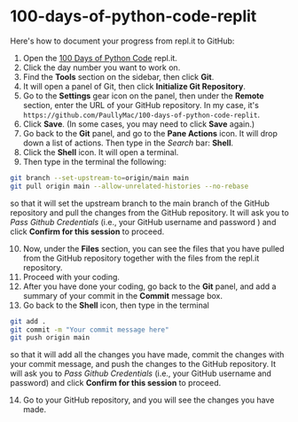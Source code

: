 # 100-days-of-python-code-replit

Here's how to document your progress from repl.it to GitHub:

1. Open the [100 Days of Python Code](https://replit.com/learn/100-days-of-python/hub) repl.it.
2. Click the day number you want to work on.
3. Find the **Tools** section on the sidebar, then click **Git**.
4. It will open a panel of Git, then click **Initialize Git Repository**.
5. Go to the **Settings** gear icon on the panel, then under the **Remote** section, enter the URL of your GitHub repository. In my case, it's `https://github.com/PaullyMac/100-days-of-python-code-replit`.
6. Click **Save**. (In some cases, you may need to click **Save** again.)
7. Go back to the **Git** panel, and go to the **Pane Actions** icon. It will drop down a list of actions. Then type in the *Search* bar: **Shell**.
8. Click the **Shell** icon. It will open a terminal.
9. Then type in the terminal the following:

```bash
git branch --set-upstream-to=origin/main main
git pull origin main --allow-unrelated-histories --no-rebase
```
 so that it will set the upstream branch to the main branch of the GitHub repository and pull the changes from the GitHub repository. It will ask you to *Pass Github Credentials* (i.e., your GitHub username and password ) and click **Confirm for this session** to proceed.

10. Now, under the **Files** section, you can see the files that you have pulled from the GitHub repository together with the files from the repl.it repository.
11. Proceed with your coding.
12. After you have done your coding, go back to the **Git** panel, and add a summary of your commit in the **Commit** message box.
13. Go back to the **Shell** icon, then type in the terminal 
```bash
git add .
git commit -m "Your commit message here"
git push origin main
```
 so that it will add all the changes you have made, commit the changes with your commit message, and push the changes to the GitHub repository. It will ask you to *Pass Github Credentials* (i.e., your GitHub username and password) and click **Confirm for this session** to proceed.

14. Go to your GitHub repository, and you will see the changes you have made.
